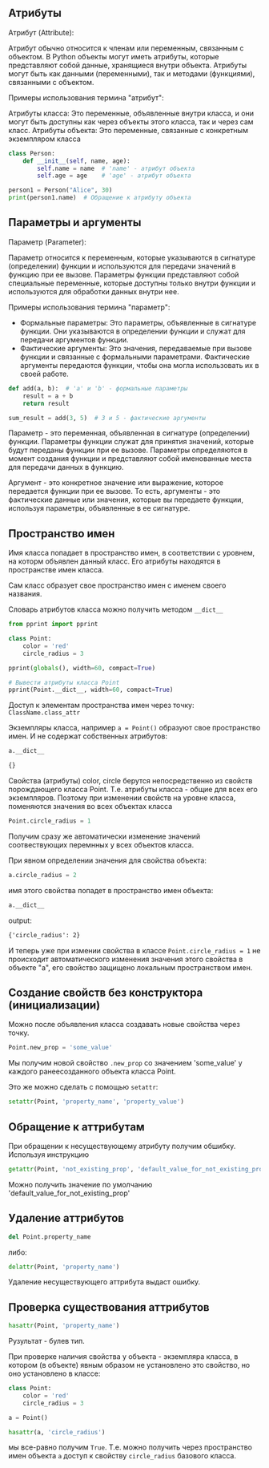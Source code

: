 ## Атрибуты
Атрибут (Attribute):

Атрибут обычно относится к членам или переменным, связанным с объектом. В Python объекты могут иметь атрибуты, которые представляют собой данные, хранящиеся внутри объекта. Атрибуты могут быть как данными (переменными), так и методами (функциями), связанными с объектом.

Примеры использования термина "атрибут":

Атрибуты класса: Это переменные, объявленные внутри класса, и они могут быть доступны как через объекты этого класса, так и через сам класс.
Атрибуты объекта: Это переменные, связанные с конкретным экземпляром класса

```python
class Person:
    def __init__(self, name, age):
        self.name = name  # 'name' - атрибут объекта
        self.age = age    # 'age' - атрибут объекта

person1 = Person("Alice", 30)
print(person1.name)  # Обращение к атрибуту объекта
```

## Параметры и аргументы
Параметр (Parameter):

Параметр относится к переменным, которые указываются в сигнатуре (определении) функции и используются для передачи значений в функцию при ее вызове. Параметры функции представляют собой специальные переменные, которые доступны только внутри функции и используются для обработки данных внутри нее.

Примеры использования термина "параметр":

- Формальные параметры: Это параметры, объявленные в сигнатуре функции. Они указываются в определении функции и служат для передачи аргументов функции.
- Фактические аргументы: Это значения, передаваемые при вызове функции и связанные с формальными параметрами. Фактические аргументы передаются функции, чтобы она могла использовать их в своей работе.

```python
def add(a, b):  # 'a' и 'b' - формальные параметры
    result = a + b
    return result

sum_result = add(3, 5)  # 3 и 5 - фактические аргументы
```

Параметр - это переменная, объявленная в сигнатуре (определении) функции. Параметры функции служат для принятия значений, которые будут переданы функции при ее вызове. Параметры определяются в момент создания функции и представляют собой именованные места для передачи данных в функцию.

Аргумент - это конкретное значение или выражение, которое передается функции при ее вызове. То есть, аргументы - это фактические данные или значения, которые вы передаете функции, используя параметры, объявленные в ее сигнатуре.

## Пространство имен
Имя класса попадает в пространство имен, в соответствии с уровнем, на которм объявлен данный класс. Его атрибуты находятся в пространстве имен класса.

Сам класс образует свое пространство имен с именем своего названия.

Словарь атрибутов класса можно получить методом `__dict__`
```python
from pprint import pprint

class Point:
    color = 'red'
    circle_radius = 3

pprint(globals(), width=60, compact=True)

# Вывести атрибуты класса Point
pprint(Point.__dict__, width=60, compact=True)
```

Доступ к элементам пространства имен через точку: `ClassName.class_attr`

Экземпляры класса, например `a = Point()` образуют свое пространство имен. И не содержат собственных атрибутов:
```python
a.__dict__
```
>>>
```cmd
{}
```
Свойства (атрибуты) color, circle берутся непосредственно из свойств порождающего класса Point.
Т.е. атрибуты класса - общие для всех его экземпляров. Поэтому при изменении свойств на уровне класса, поменяются значения во всех объектах класса
```python
Point.circle_radius = 1
```
Получим сразу же автоматически изменение значений соотвествующих перемнных у всех объектов класса.

При явном определении значения для свойства объекта:
```python
a.circle_radius = 2
```
имя этого свойства попадет в пространство имен объекта:
```python
a.__dict__
```
output:
```cmd
{'circle_radius': 2}
```
И теперь уже при измении свойства в классе `Point.circle_radius = 1` не происходит автоматического изменения значения этого свойства в объекте "a", его свойство защищено локальным пространством имен.

## Создание свойств без конструктора (инициализации)
Можно после объявления класса создавать новые свойства через точку.
```python
Point.new_prop = 'some_value'
```
Мы получим новой свойство `.new_prop` со значением 'some_value' у каждого ранеесозданного объекта класса Point.

Это же можно сделать с помощью `setattr`:
```python
setattr(Point, 'property_name', 'property_value')
```

## Обращение к аттрибутам
При обращении к несуществующему атрибуту получим обшибку.
Используя инструкцию
```python
getattr(Point, 'not_existing_prop', 'default_value_for_not_existing_prop')
```
Можно получить значение по умолчанию 'default_value_for_not_existing_prop'

## Удаление аттрибутов
```python
del Point.property_name
```
либо:
```python
delattr(Point, 'property_name')
```
Удаление несуществующего аттрибута выдаст ошибку.

## Проверка существования аттрибутов
```python
hasattr(Point, 'property_name')
```
Рузультат - булев тип.

При проверке наличия свойства у объекта - экземпляра класса, в котором (в объекте) явным образом не установлено это свойство, но оно установлено в классе:
```python
class Point:
    color = 'red'
    circle_radius = 3

a = Point()

hasattr(a, 'circle_radius')
```
мы все-равно получим `True`. Т.е. можно получить через пространство имен объекта `a` доступ к свойству `circle_radius` базового класса.


